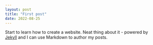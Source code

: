 ```yaml
---
layout: post
title: "First post"
date: 2022-08-25
---
```


Start to learn how to create a website. Neat thing about it - powered by [Jekyll](http://jekyllrb.com) and I can use Markdown to author my posts. 
